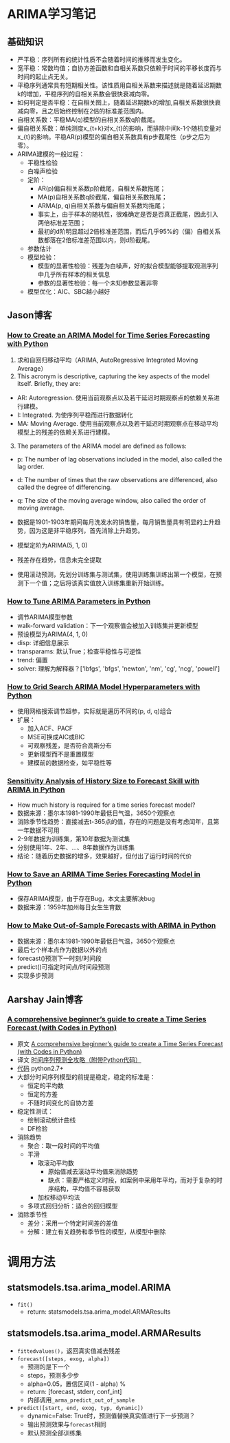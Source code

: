 # ARIMA学习笔记

## 基础知识
- 严平稳：序列所有的统计性质不会随着时间的推移而发生变化。
- 宽平稳：常数均值；自协方差函数和自相关系数只依赖于时间的平移长度而与时间的起止点无关。
- 平稳序列通常具有短期相关性。该性质用自相关系数来描述就是随着延迟期数k的增加，平稳序列的自相关系数会很快衰减向零。
- 如何判定是否平稳：在自相关图上，随着延迟期数k的增加,自相关系数很快衰减向零，且之后始终控制在2倍的标准差范围内。
- 自相关系数：平稳MA(q)模型的自相关系数q阶截尾。
- 偏自相关系数：单纯测度x_{t+k}对x_{t}的影响，而排除中间k-1个随机变量对x_{t}的影响。平稳AR(p)模型的偏自相关系数具有p步截尾性（p步之后为零）。
- ARIMA建模的一般过程：
  - 平稳性检验
  - 白噪声检验
  - 定阶：
    - AR(p)偏自相关系数p阶截尾，自相关系数拖尾；
    - MA(p)自相关系数q阶截尾，偏自相关系数拖尾；
    - ARMA(p, q)自相关系数与偏自相关系数均拖尾；
    - 事实上，由于样本的随机性，很难确定是否是否真正截尾，因此引入两倍标准差范围；
    - 最初的d阶明显超过2倍标准差范围，而后几乎95%的（偏）自相关系数都落在2倍标准差范围以内，则d阶截尾。
  - 参数估计
  - 模型检验：
    - 模型的显著性检验：残差为白噪声，好的拟合模型能够提取观测序列中几乎所有样本的相关信息
    - 参数的显著性检验：每一个未知参数显著非零
  - 模型优化：AIC、SBC越小越好
 
 ## Jason博客
 
 ### [How to Create an ARIMA Model for Time Series Forecasting with Python](https://machinelearningmastery.com/arima-for-time-series-forecasting-with-python/)

 1. 求和自回归移动平均（ARIMA, AutoRegressive Integrated Moving Average）
 2. This acronym is descriptive, capturing the key aspects of the model itself. Briefly, they are:
   - AR: Autoregression. 使用当前观察点以及若干延迟时期观察点的依赖关系进行建模。
   - I: Integrated. 为使序列平稳而进行数据转化
   - MA: Moving Average. 使用当前观察点以及若干延迟时期观察点在移动平均模型上的残差的依赖关系进行建模。
 3. The parameters of the ARIMA model are defined as follows:
   - p: The number of lag observations included in the model, also called the lag order.
   - d: The number of times that the raw observations are differenced, also called the degree of differencing.
   - q: The size of the moving average window, also called the order of moving average.
   
- 数据是1901-1903年期间每月洗发水的销售量，每月销售量具有明显的上升趋势，因为这是非平稳序列，首先消除上升趋势。
- 模型定阶为ARIMA(5, 1, 0)
- 残差存在趋势，信息未完全提取
- 使用滚动预测，先划分训练集与测试集，使用训练集训练出第一个模型，在预测下一个值；之后将该真实值放入训练集重新开始训练。

### [How to Tune ARIMA Parameters in Python](https://machinelearningmastery.com/tune-arima-parameters-python/)

- 调节ARIMA模型参数
- walk-forward validation：下一个观察值会被加入训练集并更新模型
- 预设模型为ARIMA(4, 1, 0)
- disp: 详细信息展示
- transparams: 默认True；检查平稳性与可逆性
- trend: 偏置
- solver: 理解为解释器？['lbfgs', 'bfgs', 'newton', 'nm', 'cg', 'ncg', 'powell']

### [How to Grid Search ARIMA Model Hyperparameters with Python](https://machinelearningmastery.com/grid-search-arima-hyperparameters-with-python/)

- 使用网格搜索调节超参，实际就是遍历不同的(p, d, q)组合
- 扩展：
  - 加入ACF、PACF
  - MSE可换成AIC或BIC
  - 可观察残差，是否符合高斯分布
  - 更新模型而不是重置模型
  - 建模前的数据检查，如平稳性等
 
### [Sensitivity Analysis of History Size to Forecast Skill with ARIMA in Python](https://machinelearningmastery.com/sensitivity-analysis-history-size-forecast-skill-arima-python/)

- How much history is required for a time series forecast model?
- 数据来源：墨尔本1981-1990年最低日气温，3650个观察点
- 消除季节性趋势：直接减去t-365点的值，存在的问题是没有考虑闰年，且第一年数据不可用
- 2-9年数据为训练集，第10年数据为测试集
- 分别使用1年、2年、...、8年数据作为训练集
- 结论：随着历史数据的增多，效果越好，但付出了运行时间的代价

### [How to Save an ARIMA Time Series Forecasting Model in Python](https://machinelearningmastery.com/save-arima-time-series-forecasting-model-python/)

- 保存ARIMA模型，由于存在Bug，本文主要解决bug
- 数据来源：1959年加州每日女生生育数

### [How to Make Out-of-Sample Forecasts with ARIMA in Python](https://machinelearningmastery.com/make-sample-forecasts-arima-python/)

- 数据来源：墨尔本1981-1990年最低日气温，3650个观察点
- 最后七个样本点作为数据以外的点
- forecast()预测下一时刻/时间段
- predict()可指定时间点/时间段预测
- 实现多步预测

## Aarshay Jain博客

### [A comprehensive beginner’s guide to create a Time Series Forecast (with Codes in Python)](https://www.analyticsvidhya.com/blog/2016/02/time-series-forecasting-codes-python/)

- 原文 [A comprehensive beginner’s guide to create a Time Series Forecast (with Codes in Python)](https://www.analyticsvidhya.com/blog/2016/02/time-series-forecasting-codes-python/)
- 译文 [时间序列预测全攻略（附带Python代码）](http://www.36dsj.com/archives/44065)
- [代码](https://github.com/aarshayj/Analytics_Vidhya/blob/master/Articles/Time_Series_Analysis/Time_Series_AirPassenger.ipynb) python2.7+
- 大部分时间序列模型的前提是稳定，稳定的标准是：
  - 恒定的平均数
  - 恒定的方差
  - 不随时间变化的自协方差
- 稳定性测试：
  - 绘制滚动统计曲线
  - DF检验
- 消除趋势
  - 聚合：取一段时间的平均值
  - 平滑
    - 取滚动平均数
      - 原始值减去滚动平均值来消除趋势
      - 缺点：需要严格定义时段，如案例中采用年平均，而对于复杂的时序结构，平均值不容易获取
    - 加权移动平均法
  - 多项式回归分析：适合的回归模型
- 消除季节性
  - 差分：采用一个特定时间差的差值
  - 分解：建立有关趋势和季节性的模型，从模型中删除

# 调用方法
## statsmodels.tsa.arima_model.ARIMA
- `fit()`
  - return: statsmodels.tsa.arima_model.ARMAResults

## statsmodels.tsa.arima_model.ARMAResults
- `fittedvalues()`，返回真实值减去残差
- `forecast([steps, exog, alpha])`
  - 预测的是下一个
  - steps，预测多少步
  - alpha=0.05，置信区间(1 - alpha) %
  - return: [forecast, stderr, conf_int]
  - 内部调用`_arma_predict_out_of_sample`
- `predict([start, end, exog, typ, dynamic])`
  - dynamic=False: True时，预测值替换真实值进行下一步预测？
  - 输出预测效果与`forecast`相同
  - 默认预测全部训练集